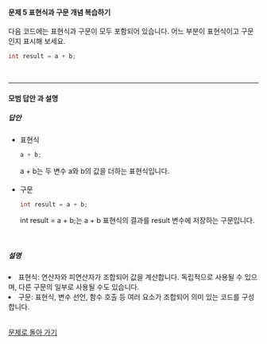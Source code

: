 #### 문제 5 표현식과 구문 개념 복습하기
다음 코드에는 표현식과 구문이 모두 포함되어 있습니다. 어느 부분이 표현식이고 구문인지 표시해 보세요.
```cpp
int result = a + b;
```
<br/>

---

#### 모범 답안 과 설명
##### 답안
- 표현식
  ```cpp
  a + b;
  ```
  a + b는 두 변수 a와 b의 값을 더하는 표현식입니다.<br><Br>
- 구문
  ```cpp
  int result = a + b;
  ```
  int result = a + b;는 a + b 표현식의 결과를 result 변수에 저장하는 구문입니다.
</br>

##### 설명
<li>표현식: 연산자와 피연산자가 조합되어 값을 계산합니다.
독립적으로 사용될 수 있으며, 다른 구문의 일부로 사용될 수도 있습니다.</li>
<li>구문: 표현식, 변수 선언, 함수 호출 등 여러 요소가 조합되어 의미 있는 코드를 구성합니다.</li><br>

[문제로 돌아 가기](README.md "문제로 돌아 가기")
